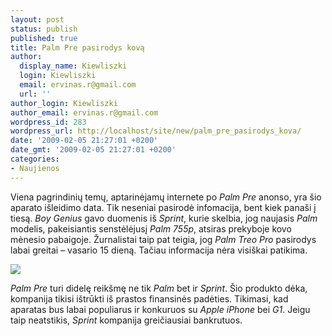 ```yaml
---
layout: post
status: publish
published: true
title: Palm Pre pasirodys kovą
author:
  display_name: Kiewliszki
  login: Kiewliszki
  email: ervinas.r@gmail.com
  url: ''
author_login: Kiewliszki
author_email: ervinas.r@gmail.com
wordpress_id: 283
wordpress_url: http://localhost/site/new/palm_pre_pasirodys_kova/
date: '2009-02-05 21:27:01 +0200'
date_gmt: '2009-02-05 21:27:01 +0200'
categories:
- Naujienos
---
```

<p>Viena pagrindinių temų, aptarinėjamų internete po <i>Palm Pre</i> anonso, yra šio aparato išleidimo data. Tik neseniai pasirodė infomacija, bent kiek panaši į tiesą. <i>Boy Genius</i> gavo duomenis iš <i>Sprint</i>, kurie skelbia, jog naujasis <i>Palm</i> modelis, pakeisiantis senstėlėjusį <i>Palm 755p</i>, atsiras prekyboje kovo mėnesio pabaigoje. Žurnalistai taip pat teigia, jog <i>Palm Treo Pro</i> pasirodys labai greitai – vasario 15 dieną. Tačiau informacija nėra visiškai patikima.</p>
<p><img src="http://svarke.technews.lt/telefas" /></p>
<p><i>Palm Pre</i> turi didelę reikšmę ne tik <i>Palm</i> bet ir <i>Sprint</i>. Šio produkto dėka, kompanija tikisi ištrūkti iš prastos finansinės padėties. Tikimasi, kad aparatas bus labai populiarus ir konkuruos su <i>Apple iPhone</i> bei <i>G1</i>. Jeigu taip neatstikis, <i>Sprint</i> kompanija greičiausiai bankrutuos.</p>
